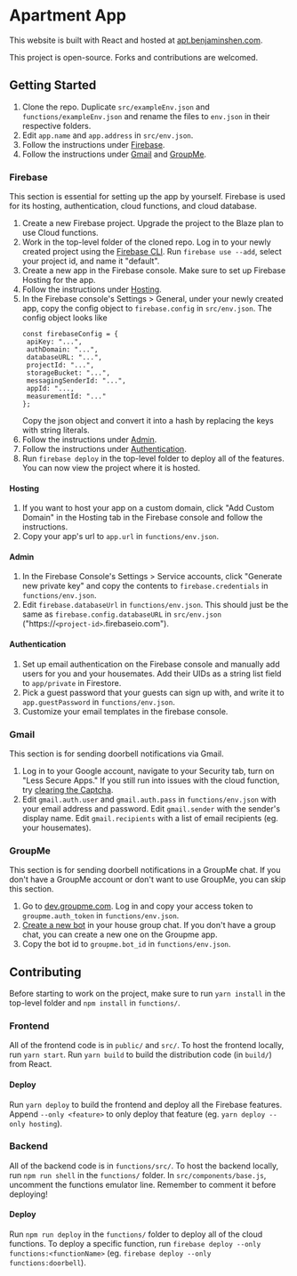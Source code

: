 # Apartment App

This website is built with React and hosted at [apt.benjaminshen.com](https://apt.benjaminshen.com).

This project is open-source. Forks and contributions are welcomed.

<!-- TODO firestore rules, manual database additions -->

## Getting Started

1. Clone the repo. Duplicate `src/exampleEnv.json` and `functions/exampleEnv.json` and rename the files to `env.json` in their respective folders.
2. Edit `app.name` and `app.address` in `src/env.json`.
3. Follow the instructions under [Firebase](#firebase).
4. Follow the instructions under [Gmail](#gmail) and [GroupMe](#groupme).

### Firebase

This section is essential for setting up the app by yourself. Firebase is used for its hosting, authentication, cloud functions, and cloud database.

1. Create a new Firebase project. Upgrade the project to the Blaze plan to use Cloud functions.
2. Work in the top-level folder of the cloned repo. Log in to your newly created project using the [Firebase CLI](https://firebase.google.com/docs/cli). Run `firebase use --add`, select your project id, and name it "default".
3. Create a new app in the Firebase console. Make sure to set up Firebase Hosting for the app.
4. Follow the instructions under [Hosting](#hosting).
5. In the Firebase console's Settings > General, under your newly created app, copy the config object to `firebase.config` in `src/env.json`.
   The config object looks like
   ```
   const firebaseConfig = {
    apiKey: "...",
    authDomain: "...",
    databaseURL: "...",
    projectId: "...",
    storageBucket: "...",
    messagingSenderId: "...",
    appId: "...,
    measurementId: "..."
   };
   ```
   Copy the json object and convert it into a hash by replacing the keys with string literals.
6. Follow the instructions under [Admin](#admin).
7. Follow the instructions under [Authentication](#authentication).
8. Run `firebase deploy` in the top-level folder to deploy all of the features. You can now view the project where it is hosted.

#### Hosting

1. If you want to host your app on a custom domain, click "Add Custom Domain" in the Hosting tab in the Firebase console and follow the instructions.
2. Copy your app's url to `app.url` in `functions/env.json`.

#### Admin

1. In the Firebase Console's Settings > Service accounts, click "Generate new private key" and copy the contents to `firebase.credentials` in `functions/env.json`.
2. Edit `firebase.databaseUrl` in `functions/env.json`. This should just be the same as `firebase.config.databaseURL` in `src/env.json` ("https://`<project-id>`.firebaseio.com").

#### Authentication

1. Set up email authentication on the Firebase console and manually add users for you and your housemates. Add their UIDs as a string list field to `app/private` in Firestore.
2. Pick a guest password that your guests can sign up with, and write it to `app.guestPassword` in `functions/env.json`.
3. Customize your email templates in the firebase console.

### Gmail

This section is for sending doorbell notifications via Gmail.

1. Log in to your Google account, navigate to your Security tab, turn on "Less Secure Apps." If you still run into issues with the cloud function, try [clearing the Captcha](https://support.google.com/mail/thread/32840224?hl=en).
2. Edit `gmail.auth.user` and `gmail.auth.pass` in `functions/env.json` with your email address and password. Edit `gmail.sender` with the sender's display name. Edit `gmail.recipients` with a list of email recipients (eg. your housemates).

### GroupMe

This section is for sending doorbell notifications in a GroupMe chat. If you don't have a GroupMe account or don't want to use GroupMe, you can skip this section.

1. Go to [dev.groupme.com](https://dev.groupme.com). Log in and copy your access token to `groupme.auth_token` in `functions/env.json`.
2. [Create a new bot](https://dev.groupme.com/bots) in your house group chat. If you don't have a group chat, you can create a new one on the Groupme app.
3. Copy the bot id to `groupme.bot_id` in `functions/env.json`.

## Contributing

Before starting to work on the project, make sure to run `yarn install` in the top-level folder and `npm install` in `functions/`.

### Frontend

All of the frontend code is in `public/` and `src/`. To host the frontend locally, run `yarn start`. Run `yarn build` to build the distribution code (in `build/`) from React.

#### Deploy

Run `yarn deploy` to build the frontend and deploy all the Firebase features. Append `--only <feature>` to only deploy that feature (eg. `yarn deploy --only hosting`).

### Backend

All of the backend code is in `functions/src/`. To host the backend locally, run `npm run shell` in the `functions/` folder. In `src/components/base.js`, uncomment the functions emulator line. Remember to comment it before deploying!

#### Deploy

Run `npm run deploy` in the `functions/` folder to deploy all of the cloud functions. To deploy a specific function, run `firebase deploy --only functions:<functionName>` (eg. `firebase deploy --only functions:doorbell`).
